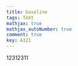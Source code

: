 ```yaml
---
title: baseline
tags: TeXt
mathjax: true
mathjax_autoNumber: true
comment: true
key: A321
---
```


12312311